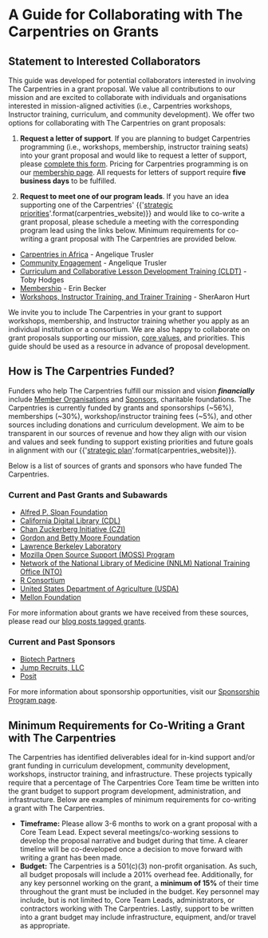# A Guide for Collaborating with The Carpentries on Grants

## Statement to Interested Collaborators
This guide was developed for potential collaborators interested in involving The Carpentries in a grant proposal. We value all contributions to our mission and are excited to collaborate with individuals and organisations interested in mission-aligned activities (i.e., Carpentries workshops, Instructor training, curriculum, and community development). We offer two options for collaborating with The Carpentries on grant proposals:

1. **Request a letter of support**. If you are planning to budget Carpentries programming (i.e., workshops, membership, instructor training seats) into your grant proposal and would like to request a letter of support, please [complete this form](https://carpentries.typeform.com/to/oK25vSPE). Pricing for Carpentries programming is on our [membership page](https://carpentries.org/membership/). All requests for letters of support require **five business days** to be fulfilled.

2. **Request to meet one of our program leads**. If you have an idea supporting one of the Carpentries' {{'[strategic priorities]({}/about-us/strategic-plan/)'.format(carpentries_website)}} and would like to co-write a grant proposal, please schedule a meeting with the corresponding program lead using the links below. Minimum requirements for co-writing a grant proposal with The Carpentries are provided below.
  - [Carpentries in Africa](https://calendly.com/angelique_v) - Angelique Trusler
  - [Community Engagement](https://calendly.com/angelique_v) - Angelique Trusler
  - [Curriculum and Collaborative Lesson Development Training (CLDT)](https://calendly.com/tobyhodges) - Toby Hodges
  - [Membership](https://calendly.com/ebecker-1) - Erin Becker
  - [Workshops, Instructor Training, and Trainer Training](https://calendly.com/sheraaron/) - SherAaron Hurt

We invite you to include The Carpentries in your grant to support workshops, membership, and Instructor training whether you apply as an individual institution or a consortium. We are also happy to collaborate on grant proposals supporting our mission, [core values](https://carpentries.org/values/), and priorities. This guide should be used as a resource in advance of proposal development.

## How is The Carpentries Funded?
Funders who help The Carpentries fulfill our mission and vision _**financially**_ include [Member Organisations](https://carpentries.org/members/) and [Sponsors](https://carpentries.org/sponsorship/), charitable foundations. The Carpentries is currently funded by grants and sponsorships (~56%), memberships (~30%), workshop/instructor training fees (~5%), and other sources including donations and curriculum development. We aim to be transparent in our sources of revenue and how they align with our vision and values and seek funding to support existing priorities and future goals in alignment with our {{'[strategic plan]({}/about-us/strategic-plan/)'.format(carpentries_website)}}.



Below is a list of sources of grants and sponsors who have funded The Carpentries.

### Current and Past Grants and Subawards
- [Alfred P. Sloan Foundation](https://sloan.org/)
- [California Digital Library (CDL)](https://cdlib.org/)
- [Chan Zuckerberg Initiative (CZI)](https://chanzuckerberg.com/)
- [Gordon and Betty Moore Foundation](https://www.moore.org/)
- [Lawrence Berkeley Laboratory](https://www.lbl.gov/)
- [Mozilla Open Source Support (MOSS) Program](https://www.mozilla.org/en-US/moss/)
- [Network of the National Library of Medicine (NNLM) National Training Office (NTO)](https://nnlm.gov/about/offices/nto)
- [R Consortium](https://www.r-consortium.org/)
- [United States Department of Agriculture (USDA)](https://www.usda.gov/)
- [Mellon Foundation](https://www.mellon.org/grant-programs/public-knowledge)

For more information about grants we have received from these sources, please read our [blog posts tagged grants](https://carpentries.org/blog/posts-by-tags/#blog-tag-grants).

### Current and Past Sponsors
- [Biotech Partners](http://www.biotechpartners.org/)
- [Jump Recruits, LLC](https://jumprecruits.com/)
- [Posit](https://rstudio.com/)

For more information about sponsorship opportunities, visit our [Sponsorship Program page](https://carpentries.org/sponsorship/).

## Minimum Requirements for Co-Writing a Grant with The Carpentries
The Carpentries has identified deliverables ideal for in-kind support and/or grant funding in curriculum development, community development, workshops, instructor training, and infrastructure. These projects typically require that a percentage of The Carpentries Core Team time be written into the grant budget to support program development, administration, and infrastructure. Below are examples of minimum requirements for co-writing a grant with The Carpentries.

- **Timeframe:** Please allow 3-6 months to work on a grant proposal with a Core Team Lead. Expect several meetings/co-working sessions to develop the proposal narrative and budget during that time. A clearer timeline will be co-developed once a decision to move forward with writing a grant has been made.
- **Budget:** The Carpentries is a 501(c)(3) non-profit organisation. As such, all budget proposals will include a 201% overhead fee. Additionally, for any key personnel working on the grant, a **minimum of 15%** of their time throughout the grant must be included in the budget. Key personnel may include, but is not limited to, Core Team Leads, administrators, or contractors working with The Carpentries. Lastly, support to be written into a grant budget may include infrastructure, equipment, and/or travel as appropriate.
